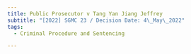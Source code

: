 ```yaml
---
title: Public Prosecutor v Tang Yan Jiang Jeffrey
subtitle: "[2022] SGMC 23 / Decision Date: 4\_May\_2022"
tags:
  - Criminal Procedure and Sentencing

---
```


